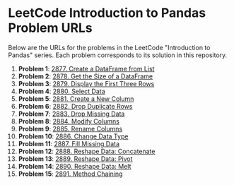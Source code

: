# LeetCode Introduction to Pandas Problem URLs

Below are the URLs for the problems in the LeetCode "Introduction to Pandas" series. Each problem corresponds to its solution in this repository.

1. **Problem 1**: [2877. Create a DataFrame from List](https://tinyurl.com/2wcxrf5y)
2. **Problem 2**: [2878. Get the Size of a DataFrame](https://tinyurl.com/y53hp63r)
3. **Problem 3**: [2879. Display the First Three Rows](https://tinyurl.com/yc7huwfh)
4. **Problem 4**: [2880. Select Data](https://tinyurl.com/bd4w7bp8)
5. **Problem 5**: [2881. Create a New Column](https://tinyurl.com/efm9h5cx)
6. **Problem 6**: [2882. Drop Duplicate Rows](https://tinyurl.com/mun9xn8k)
7. **Problem 7**: [2883. Drop Missing Data](https://tinyurl.com/y7swhwmf)
8. **Problem 8**: [2884. Modify Columns](https://tinyurl.com/477hm3ur)
9. **Problem 9**: [2885. Rename Columns](https://tinyurl.com/tbkjhm8u)
10. **Problem 10**: [2886. Change Data Type](https://tinyurl.com/yf4vzbds)
11. **Problem 11**: [2887. Fill Missing Data](https://tinyurl.com/n25x7cpj)
12. **Problem 12**: [2888. Reshape Data: Concatenate](https://tinyurl.com/54ejk2zc)
13. **Problem 13**: [2889. Reshape Data: Pivot](https://shorturl.at/tAYAn)
14. **Problem 14**: [2890. Reshape Data: Melt](https://shorturl.at/x2BxB)
15. **Problem 15**: [2891. Method Chaining](https://shorturl.at/XHfKd)
